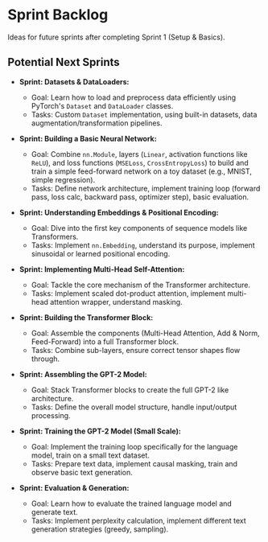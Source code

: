 # Sprint Backlog

Ideas for future sprints after completing Sprint 1 (Setup & Basics).

## Potential Next Sprints

- **Sprint: Datasets & DataLoaders:**

  - Goal: Learn how to load and preprocess data efficiently using PyTorch's `Dataset` and `DataLoader` classes.
  - Tasks: Custom `Dataset` implementation, using built-in datasets, data augmentation/transformation pipelines.

- **Sprint: Building a Basic Neural Network:**

  - Goal: Combine `nn.Module`, layers (`Linear`, activation functions like `ReLU`), and loss functions (`MSELoss`, `CrossEntropyLoss`) to build and train a simple feed-forward network on a toy dataset (e.g., MNIST, simple regression).
  - Tasks: Define network architecture, implement training loop (forward pass, loss calc, backward pass, optimizer step), basic evaluation.

- **Sprint: Understanding Embeddings & Positional Encoding:**

  - Goal: Dive into the first key components of sequence models like Transformers.
  - Tasks: Implement `nn.Embedding`, understand its purpose, implement sinusoidal or learned positional encoding.

- **Sprint: Implementing Multi-Head Self-Attention:**

  - Goal: Tackle the core mechanism of the Transformer architecture.
  - Tasks: Implement scaled dot-product attention, implement multi-head attention wrapper, understand masking.

- **Sprint: Building the Transformer Block:**

  - Goal: Assemble the components (Multi-Head Attention, Add & Norm, Feed-Forward) into a full Transformer block.
  - Tasks: Combine sub-layers, ensure correct tensor shapes flow through.

- **Sprint: Assembling the GPT-2 Model:**

  - Goal: Stack Transformer blocks to create the full GPT-2 like architecture.
  - Tasks: Define the overall model structure, handle input/output processing.

- **Sprint: Training the GPT-2 Model (Small Scale):**

  - Goal: Implement the training loop specifically for the language model, train on a small text dataset.
  - Tasks: Prepare text data, implement causal masking, train and observe basic text generation.

- **Sprint: Evaluation & Generation:**
  - Goal: Learn how to evaluate the trained language model and generate text.
  - Tasks: Implement perplexity calculation, implement different text generation strategies (greedy, sampling).
